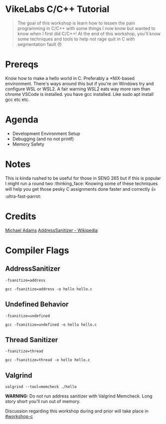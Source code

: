 # VikeLabs C/C++ Tutorial
> The goal of this workshop is learn how to lessen the pain programming in C/C++ with some things I now know but wanted to know when I first did C/C++! At the end of this workshop, you'll know some techniques and tools to help not rage quit in C with segmentation fault :angry:

# Prereqs
Know how to make a hello world in C.
Preferably a *NIX-based environment. There's ways around this but if you're on Windows try and configure WSL or WSL2. A fair warning WSL2 eats way more ram than chrome 
VSCode is installed.
you have gcc installed. Like sudo apt install gcc etc etc.

# Agenda
- Development Environment Setup
- Debugging (and no not printf)
- Memory Safety

# Notes
This is kinda rushed to be useful for those in SENG 265 but if this is popular I might run a round two :thinking_face:
Knowing some of these techniques will help you get those pesky C assignments done faster and correctly :thumbsup: :ultra-fast-parrot:

# Credits
[Michael Adams](https://www.ece.uvic.ca/~frodo/courses/cpp/)
[AddressSanitizer - Wikipedia](https://en.wikipedia.org/wiki/AddressSanitizer)

# Compiler Flags
## AddressSanitizer
`-fsanitize=address`

```
gcc -fsanitize=address -o hello hello.c
```

## Undefined Behavior 
`-fsanitize=undefined`

```
gcc -fsanitize=undefined -o hello hello.c
```

## Thread Sanitizer
`-fsanitize=thread`

```
gcc -fsanitize=thread -o hello hello.c
```

## Valgrind
```
valgrind --tool=memcheck ./hello
```
**WARNING:** Do not run address sanitizer with Valgrind Memcheck. Long story short you'll run out of memory.

Discussion regarding this workshop during and prior will take place in [#workshop-c](https://vikelabs.slack.com/archives/C01ERJAB1PB) 